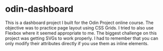 # odin-dashboard

This is a dashboard project I built for the Odin Project online course. The objective was to practice page layout using CSS Grids. I tried to also use Flexbox where it seemed appropriate to me. 
The biggest challenge on this project was getting SVGs to work properly. I had to remember that you can only modify their attributes directly if you use them as inline elements.